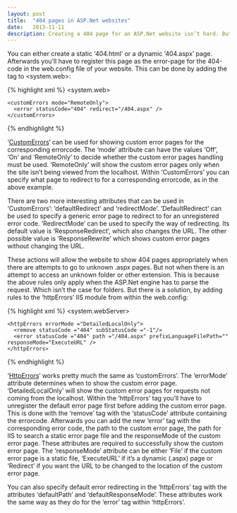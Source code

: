 ```yaml
---
layout: post
title:  "404 pages in ASP.Net websites"
date:   2013-11-11
description: Creating a 404 page for an ASP.Net website isn’t hard. But it depends on when you want it to be showed and how it should be showed. I’ll explain the quick and simple way.
---
```

You can either create a static ‘404.html’ or a dynamic ‘404.aspx’ page. Afterwards you’ll have to register this page as the error-page for the 404-code in the web.config file of your website. This can be done by adding the <CustomErrors> tag to <system.web>:

{% highlight xml %}
<system.web>

    <customErrors mode="RemoteOnly">
      <error statusCode="404" redirect="/404.aspx" />
    </customErrors>
{% endhighlight %}

‘[CustomErrors](http://msdn.microsoft.com/en-us/library/h0hfz6fc(v=vs.85).aspx)‘ can be used for showing custom error pages for the corresponding errorcode. The ‘mode’ attribute can have the values ‘Off’, ‘On’ and ‘RemoteOnly’ to decide whether the custom error pages handling must be used. ‘RemoteOnly’ will show the custom error pages only when the site isn’t being viewed from the localhost. Within ‘CustomErrors’ you can specify what page to redirect to for a corresponding errorcode, as in the above example.

There are two more interesting attributes that can be used in ‘CustomErrors’: ‘defaultRedirect’ and ‘redirectMode’. ‘DefaultRedirect’ can be used to specify a generic error page to redirect to for an unregistered error code. ‘RedirectMode’ can be used to specify the way of redirecting. Its default value is ‘ResponseRedirect’, which also changes the URL. The other possible value is ‘ResponseRewrite’ which shows custom error pages without changing the URL.

These actions will allow the website to show 404 pages appropriately when there are attempts to go to unknown .aspx pages. But not when there is an attempt to access an unknown folder or other extension. This is because the above rules only apply when the ASP.Net engine has to parse the request. Which isn’t the case for folders. But there is a solution, by adding rules to the ‘httpErrors’ IIS module from within the web.config:

{% highlight xml %}
<system.webServer>

    <httpErrors errorMode ="DetailedLocalOnly">
      <remove statusCode ="404" subStatusCode ="-1"/>
      <error statusCode ="404" path ="/404.aspx" prefixLanguageFilePath="" responseMode="ExecuteURL" />
    </httpErrors>
{% endhighlight %}

‘[HttpErrors](http://www.iis.net/configreference/system.webserver/httperrors)‘ works pretty much the same as ‘customErrors’. The ‘errorMode’ attribute determines when to show the custom error page. ‘DetailedLocalOnly’ will show the custom error pages for requests not coming from the localhost. Within the ‘httpErrors’ tag you’ll have to unregister the default error page first before adding the custom error page. This is done with the ‘remove’ tag with the ‘statusCode’ attribute containing the errorcode. Afterwards you can add the new ‘error’ tag with the corresponding error code, the path to the custom error page, the path for IIS to search a static error page file and the responseMode of the custom error page. These attributes are required to successfully show the custom error page. The ‘responseMode’ attribute can be either ‘File’ if the custom error page is a static file, ‘ExecuteURL’ if it’s a dynamic (.aspx) page or ‘Redirect’ if you want the URL to be changed to the location of the custom error page.

You can also specify default error redirecting in the ‘httpErrors’ tag with the attributes ‘defaultPath’ and ‘defaultResponseMode’. These attributes work the same way as they do for the ‘error’ tag within ‘httpErrors’.